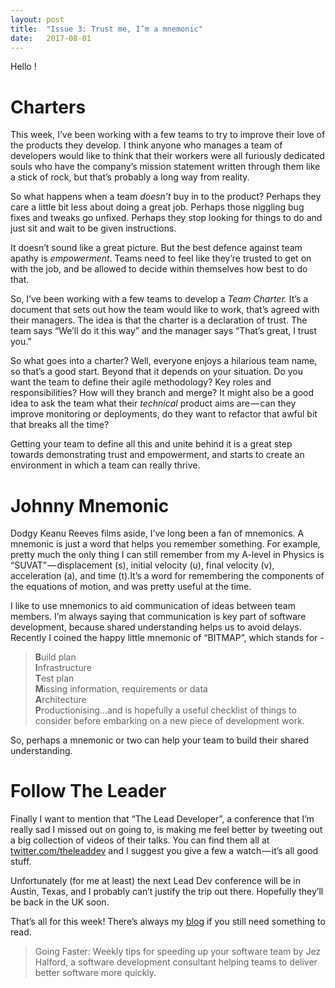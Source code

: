 ```yaml
---
layout:	post
title:	"Issue 3: Trust me, I’m a mnemonic"
date:	2017-08-01
---
```


  Hello !

# **Charters**

This week, I’ve been working with a few teams to try to improve their love of the products they develop. I think anyone who manages a team of developers would like to think that their workers were all furiously dedicated souls who have the company’s mission statement written through them like a stick of rock, but that’s probably a long way from reality.

So what happens when a team *doesn’t* buy in to the product? Perhaps they care a little bit less about doing a great job. Perhaps those niggling bug fixes and tweaks go unfixed. Perhaps they stop looking for things to do and just sit and wait to be given instructions.

It doesn’t sound like a great picture. But the best defence against team apathy is *empowerment*. Teams need to feel like they’re trusted to get on with the job, and be allowed to decide within themselves how best to do that.

So, I’ve been working with a few teams to develop a *Team Charter.* It’s a document that sets out how the team would like to work, that’s agreed with their managers. The idea is that the charter is a declaration of trust. The team says “We’ll do it this way” and the manager says “That’s great, I trust you.”

So what goes into a charter? Well, everyone enjoys a hilarious team name, so that’s a good start. Beyond that it depends on your situation. Do you want the team to define their agile methodology? Key roles and responsibilities? How will they branch and merge? It might also be a good idea to ask the team what their *technical* product aims are — can they improve monitoring or deployments, do they want to refactor that awful bit that breaks all the time?

Getting your team to define all this and unite behind it is a great step towards demonstrating trust and empowerment, and starts to create an environment in which a team can really thrive.

# **Johnny Mnemonic**

Dodgy Keanu Reeves films aside, I’ve long been a fan of mnemonics. A mnemonic is just a word that helps you remember something. For example, pretty much the only thing I can still remember from my A-level in Physics is “SUVAT” — displacement (s), initial velocity (u), final velocity (v), acceleration (a), and time (t).It’s a word for remembering the components of the equations of motion, and was pretty useful at the time.

I like to use mnemonics to aid communication of ideas between team members. I’m always saying that communication is key part of software development, because shared understanding helps us to avoid delays. Recently I coined the happy little mnemonic of “BITMAP”, which stands for -


> **B**uild plan  
> **I**nfrastructure  
> **T**est plan  
> **M**issing information, requirements or data  
> **A**rchitecture  
> **P**roductionising…and is hopefully a useful checklist of things to consider before embarking on a new piece of development work.

So, perhaps a mnemonic or two can help your team to build their shared understanding.

# **Follow The Leader**

Finally I want to mention that “The Lead Developer”, a conference that I’m really sad I missed out on going to, is making me feel better by tweeting out a big collection of videos of their talks. You can find them all at [twitter.com/theleaddev](https://twitter.com/theleaddev) and I suggest you give a few a watch — it’s all good stuff.

Unfortunately (for me at least) the next Lead Dev conference will be in Austin, Texas, and I probably can’t justify the trip out there. Hopefully they’ll be back in the UK soon.

That’s all for this week! There’s always my [blog](https://medium.com/@jezhalford) if you still need something to read.


> Going Faster: Weekly tips for speeding up your software team by Jez Halford, a software development consultant helping teams to deliver better software more quickly.  